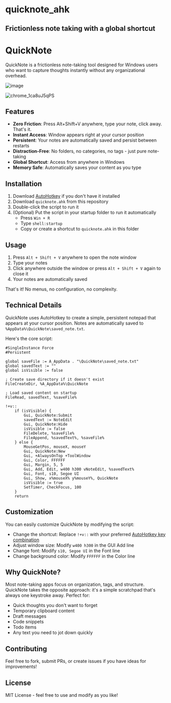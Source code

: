 # quicknote_ahk
Frictionless note taking with a global shortcut
---

# QuickNote

QuickNote is a frictionless note-taking tool designed for Windows users who want to capture thoughts instantly without any organizational overhead.

![image](https://github.com/user-attachments/assets/90712bb9-b092-4921-8fe4-1a02a3749a85)

![chrome_1ca8uJ5qPS](https://github.com/user-attachments/assets/abe1f91f-73ab-440c-a326-eb4f4b33307d)

## Features

- **Zero Friction**: Press Alt+Shift+V anywhere, type your note, click away. That's it.
- **Instant Access**: Window appears right at your cursor position
- **Persistent**: Your notes are automatically saved and persist between restarts
- **Distraction-Free**: No folders, no categories, no tags - just pure note-taking
- **Global Shortcut**: Access from anywhere in Windows
- **Memory Safe**: Automatically saves your content as you type

## Installation

1. Download [AutoHotkey](https://www.autohotkey.com/) if you don't have it installed
2. Download `quicknote.ahk` from this repository
3. Double-click the script to run it
4. (Optional) Put the script in your startup folder to run it automatically
   - Press `Win + R`
   - Type `shell:startup`
   - Copy or create a shortcut to `quicknote.ahk` in this folder

## Usage

1. Press `Alt + Shift + V` anywhere to open the note window
2. Type your notes
3. Click anywhere outside the window or press `Alt + Shift + V` again to close it
4. Your notes are automatically saved

That's it! No menus, no configuration, no complexity.

## Technical Details

QuickNote uses AutoHotkey to create a simple, persistent notepad that appears at your cursor position. Notes are automatically saved to `%AppData%\QuickNote\saved_note.txt`.

Here's the core script:

```autohotkey
#SingleInstance Force
#Persistent

global saveFile := A_AppData . "\QuickNote\saved_note.txt"
global savedText := ""
global isVisible := false

; Create save directory if it doesn't exist
FileCreateDir, %A_AppData%\QuickNote

; Load saved content on startup
FileRead, savedText, %saveFile%

!+v::
    if (isVisible) {
        Gui, QuickNote:Submit
        savedText := NoteEdit
        Gui, QuickNote:Hide
        isVisible := false
        FileDelete, %saveFile%
        FileAppend, %savedText%, %saveFile%
    } else {
        MouseGetPos, mouseX, mouseY
        Gui, QuickNote:New
        Gui, +AlwaysOnTop +ToolWindow
        Gui, Color, FFFFFF
        Gui, Margin, 5, 5
        Gui, Add, Edit, w400 h300 vNoteEdit, %savedText%
        Gui, Font, s10, Segoe UI
        Gui, Show, x%mouseX% y%mouseY%, QuickNote
        isVisible := true
        SetTimer, CheckFocus, 100
    }
    return
```

## Customization

You can easily customize QuickNote by modifying the script:

- Change the shortcut: Replace `!+v::` with your preferred [AutoHotkey key combination](https://www.autohotkey.com/docs/Hotkeys.htm)
- Adjust window size: Modify `w400 h300` in the GUI Add line
- Change font: Modify `s10, Segoe UI` in the Font line
- Change background color: Modify `FFFFFF` in the Color line

## Why QuickNote?

Most note-taking apps focus on organization, tags, and structure. QuickNote takes the opposite approach: it's a simple scratchpad that's always one keystroke away. Perfect for:

- Quick thoughts you don't want to forget
- Temporary clipboard content
- Draft messages
- Code snippets
- Todo items
- Any text you need to jot down quickly

## Contributing

Feel free to fork, submit PRs, or create issues if you have ideas for improvements!

## License

MIT License - feel free to use and modify as you like!
